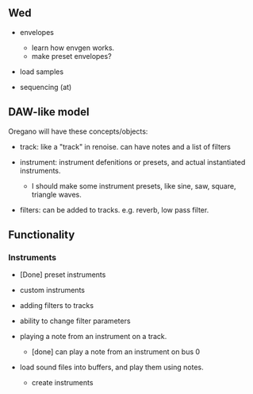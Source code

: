 

## Wed

- envelopes
  * learn how envgen works.
  * make preset envelopes?

- load samples

- sequencing (at)




## DAW-like model

Oregano will have these concepts/objects:


- track: like a "track" in renoise. can have notes and a list of filters

- instrument: instrument defenitions or presets, and actual instantiated instruments.
  - I should make some instrument presets, like sine, saw, square, triangle waves.

- filters: can be added to tracks. e.g. reverb, low pass filter.


## Functionality


### Instruments

- [Done] preset instruments

- custom instruments

- adding filters to tracks

- ability to change filter parameters

- playing a note from an instrument on a track.
  * [done] can play a note from an instrument on bus 0

- load sound files into buffers, and play them using notes.
  - create instruments 
  

